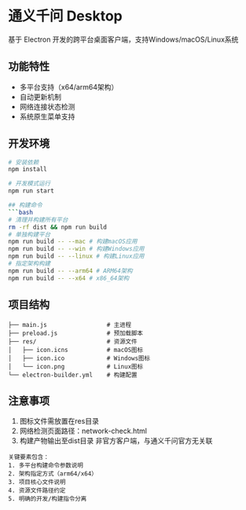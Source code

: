 # 通义千问 Desktop

基于 Electron 开发的跨平台桌面客户端，支持Windows/macOS/Linux系统

## 功能特性

- 多平台支持（x64/arm64架构）
- 自动更新机制
- 网络连接状态检测
- 系统原生菜单支持

## 开发环境

```bash
# 安装依赖
npm install

# 开发模式运行
npm run start

## 构建命令
```bash
# 清理并构建所有平台
rm -rf dist && npm run build
# 单独构建平台
npm run build -- --mac # 构建macOS应用
npm run build -- --win # 构建Windows应用
npm run build -- --linux # 构建Linux应用
# 指定架构构建
npm run build -- --arm64 # ARM64架构
npm run build -- --x64 # x86_64架构
```

## 项目结构

```plaintext
├── main.js                 # 主进程
├── preload.js              # 预加载脚本
├── res/                    # 资源文件
│   ├── icon.icns           # macOS图标
│   ├── icon.ico            # Windows图标
│   └── icon.png            # Linux图标
└── electron-builder.yml    # 构建配置
```

## 注意事项

1. 图标文件需放置在res目录
2. 网络检测页面路径：network-check.html
3. 构建产物输出至dist目录
非官方客户端，与通义千问官方无关联

```plaintext
关键要素包含：
1. 多平台构建命令参数说明
2. 架构指定方式（arm64/x64）
3. 项目核心文件说明
4. 资源文件路径约定
5. 明确的开发/构建指令分离
```